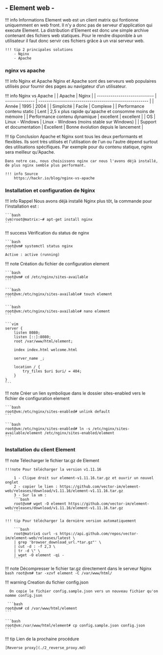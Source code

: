 ## - Element web -

!!! info Informations
    Element web est un client matrix qui fontionne uniquemment en web front. Il n'y a donc pas de serveur d'application qui execute Element.
    La distribution d'Element est donc une simple archive contenant des fichiers web statiques. Pour le rendre disponible à un utilisateur il faut donc servir ces fichiers grâce à un vrai serveur web.

    !!! tip 2 principales solutions 
        - Nginx
        - Apache

### nginx vs apache

!!! info Nginx et Apache
    Nginx et Apache sont des serveurs web populaires utilisés pour fournir des pages au navigateur d’un utilisateur. 
    
!!! info Nginx vs Apache 
    |                               | Apache          | Nginx                                                    |
    | ----------------------------- | --------------- | -------------------------------------------------------- |
    | Année                         | 1995            | 2004                                                     |
    | Simplicité                    | Facile          | Complexe                                                 |
    | Performance contenu static    | Lent            | 2,5 x plus rapide qu'apache et consomme moins de mémoire |
    | Performance contenu dynamique | excellent       | excellent                                                |
    | OS                            | Linux - Windows | Linux - Windows (moins stable sur Windows)               |
    | Support et documentation      | Excellent       | Bonne évolution depuis le lancement                      |

!!! tip Conclusion
    Apache et Nginx sont tous les deux performants et flexibles. Ils sont très utilisés et l'utilisation de l'un ou l'autre dépend surtout des utilisations spécifiques. Par exemple pour du contenu statique, nginx sera meilleur qu'Apache.
    
    Dans notre cas, nous choisissons nginx car nous l'avons déjà installé, de plus nginx semble plus performant.

    !!! info Source
        https://hackr.io/blog/nginx-vs-apache

### Installation et configuration de Nginx

!!! info Rappel
    Nous avons déjà installé Nginx plus tôt, la commande pour l'installation est :

    ```bash
    (vm)root@matrix:~# apt-get install nginx
    ```  

!!! success Vérification du status de nginx
    
    ```bash 
    root@vm# systemctl status nginx
    ```
    Active : active (running)

!!! note Création du fichier de configuration element

    ```bash 
    root@vm# cd /etc/nginx/sites-available
    ```

    ```bash 
    root@vm:/etc/nginx/sites-available# touch element
    ```

    ```bash 
    root@vm:/etc/nginx/sites-available# nano element
    ```

    ```vim
    server {
        listen 8080;
        listen [::]:8080;
        root /var/www/html/element;

        index index.html welcome.html

        server_name _;

        location / {
            try_files $uri $uri/ = 404;
        }
    }
    ```

!!! note Créer un lien symbolique dans le dossier sites-enabled vers le fichier de configuration element

    ```bash 
    root@vm:/etc/nginx/sites-enabled# unlink default
    ```

    ```bash 
    root@vm:/etc/nginx/sites-enabled# ln -s /etc/nginx/sites-available/element /etc/nginx/sites-enabled/element
    ```

### Installation du client Element

!!! note Télecharger le fichier tar.gz de Element 

    !!!note Pour télécharger la version v1.11.16
        
        1 - Clique droit sur element-v1.11.16.tar.gz et ouvrir un nouvel onglet
        2 - copier le lien : https://github.com/vector-im/element-web/releases/download/v1.11.16/element-v1.11.16.tar.gz
        3 - Sur la vm :
        ```bash
        root@vm# wget -O element https://github.com/vector-im/element-web/releases/download/v1.11.16/element-v1.11.16.tar.gz 
        ```
    
    !!! tip Pour télécharger la dernière version automatiquement    
        
        ```bash
        root@matrix$ curl -s https://api.github.com/repos/vector-im/element-web/releases/latest \
        | grep 'browser_download_url.*tar.gz"' \
        | cut -d : -f 2,3 \
        | tr -d \" \
        | wget -O element -qi -
        ```

!!! note Décompresser le fichier tar.gz directement dans le serveur Nginx
    ```bash
    root@vm# tar -xzvf element -C /var/www/html/ 
    ```

!!! warning Creation du fichier config.json

      On copie le fichier config.sample.json vers un nouveau fichier qu'on nomme config.json

     ```bash 
    root@vm# cd /var/www/html/element
    ```

    ```bash 
    root@vm:/var/www/html/element# cp config.sample.json config.json
    ```

!!! tip Lien de la prochaine procédure

    [Reverse proxy](./2_reverse_proxy.md)